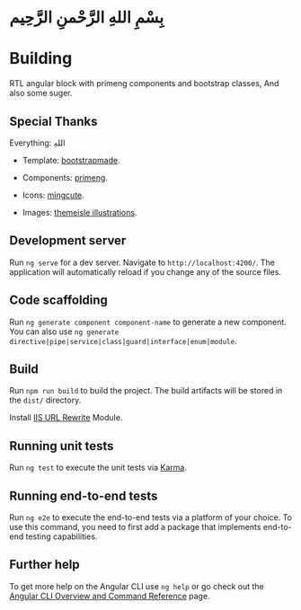 # بِسْمِ اللهِ الرَّحْمنِ الرَّحِیم

# Building

RTL angular block with primeng components and bootstrap classes, And also some suger.

## Special Thanks

Everything: اللهِ

* Template: [bootstrapmade](https://bootstrapmade.com/).

* Components: [primeng](https://www.primefaces.org/primeng/).

* Icons: [mingcute](https://www.mingcute.com/).

* Images: [themeisle illustrations](https://themeisle.com/illustrations/).

## Development server

Run `ng serve` for a dev server. Navigate to `http://localhost:4200/`. The application will automatically reload if you change any of the source files.

## Code scaffolding

Run `ng generate component component-name` to generate a new component. You can also use `ng generate directive|pipe|service|class|guard|interface|enum|module`.

## Build

Run `npm run build` to build the project. The build artifacts will be stored in the `dist/` directory.

Install [IIS URL Rewrite](https://www.iis.net/downloads/microsoft/url-rewrite) Module.

## Running unit tests

Run `ng test` to execute the unit tests via [Karma](https://karma-runner.github.io).

## Running end-to-end tests

Run `ng e2e` to execute the end-to-end tests via a platform of your choice. To use this command, you need to first add a package that implements end-to-end testing capabilities.

## Further help

To get more help on the Angular CLI use `ng help` or go check out the [Angular CLI Overview and Command Reference](https://angular.io/cli) page.

